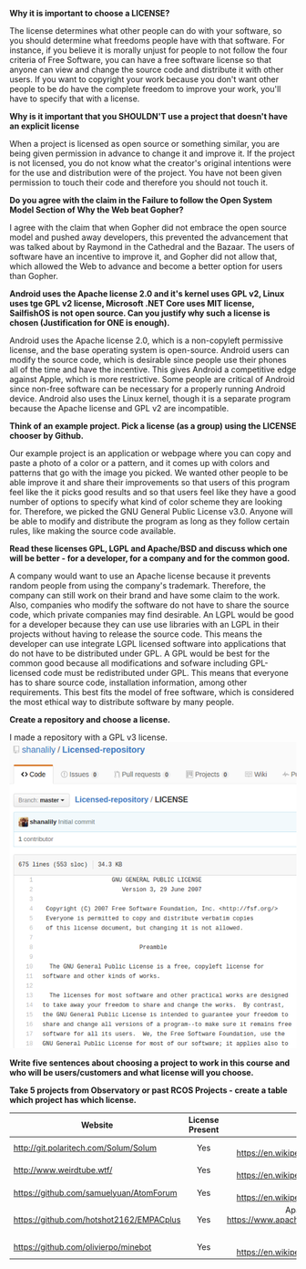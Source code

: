 **Why it is important to choose a LICENSE?**

The license determines what other people can do with your software, so you should determine what freedoms people have with that software. For instance, if you believe it is morally unjust for people to not follow the four criteria of Free Software, you can have a free software license so that anyone can view and change the source code and distribute it with other users. If you want to copyright your work because you don't want other people to be do have the complete freedom to improve your work, you'll have to specify that with a license.

**Why is it important that you SHOULDN'T use a project that doesn't have an explicit license**

When a project is licensed as open source or something similar, you are being given permission in advance to change it and improve it. If the project is not licensed, you do not know what the creator's original intentions were for the use and distribution were of the project. You have not been given permission to touch their code and therefore you should not touch it.

**Do you agree with the claim in the Failure to follow the Open System Model Section of Why the Web beat Gopher?**

I agree with the claim that when Gopher did not embrace the open source model and pushed away developers, this prevented the advancement that was talked about by Raymond in the Cathedral and the Bazaar. The users of software have an incentive to improve it, and Gopher did not allow that, which allowed the Web to advance and become a better option for users than Gopher.

**Android uses the Apache license 2.0 and it's kernel uses GPL v2, Linux uses tge GPL v2 license, Microsoft .NET Core uses MIT license, SailfishOS is not open source. Can you justify why such a license is chosen (Justification for ONE is enough).**

Android uses the Apache license 2.0, which is a non-copyleft permissive license, and the base operating system is open-source. Android users can modify the source code, which is desirable since people use their phones all of the time and have the incentive. This gives Android a competitive edge against Apple, which is more restrictive. Some people are critical of Android since non-free software can be necessary for a properly running Android device. Android also uses the Linux kernel, though it is a separate program because the Apache license and GPL v2 are incompatible.

**Think of an example project. Pick a license (as a group) using the LICENSE chooser by Github.**

Our example project is an application or webpage where you can copy and paste a photo of a color or a pattern, and it comes up with colors and patterns that go with the image you picked. We wanted other people to be able improve it and share their improvements so that users of this program feel like the it picks good results and so that users feel like they have a good number of options to specify what kind of color scheme they are looking for. Therefore, we picked the GNU General Public License v3.0. Anyone will be able to modify and distribute the program as long as they follow certain rules, like making the source code available.

**Read these licenses GPL, LGPL and Apache/BSD and discuss which one will be better - for a developer, for a company and for the common good.**

A company would want to use an Apache license because it prevents random people from using the company's trademark. Therefore, the company can still work on their brand and have some claim to the work. Also, companies who modify the software do not have to share the source code, which private companies may find desirable. An LGPL would be good for a developer because they can use use libraries with an LGPL in their projects without having to release the source code. This means the developer can use integrate LGPL licensed software into applications that do not have to be distributed under GPL. A GPL would be best for the common good because all modifications and sofware including GPL-licensed code must be redistributed under GPL. This means that everyone has to share source code, installation information, among other requirements. This best fits the model of free software, which is considered the most ethical way to distribute software by many people.

**Create a repository and choose a license.**

I made a repository with a GPL v3 license.
![license](screenshot-area-2017-01-28-122154.png)

**Write five sentences about choosing a project to work in this course and who will be users/customers and what license will you choose.**

**Take 5 projects from Observatory or past RCOS Projects - create a table which project has which license.**

| Website | License Present | License |
|---------|:---------------:|--------:|
| http://git.polaritech.com/Solum/Solum | Yes | MIT License https://en.wikipedia.org/wiki/MIT_License |
| http://www.weirdtube.wtf/ | Yes | MIT License https://en.wikipedia.org/wiki/MIT_License |
| https://github.com/samuelyuan/AtomForum | Yes | MIT License https://en.wikipedia.org/wiki/MIT_License |
| https://github.com/hotshot2162/EMPACplus | Yes | Apache License, Version 2.0 https://www.apache.org/licenses/LICENSE-2.0 |
| https://github.com/olivierpo/minebot | Yes | MIT License https://en.wikipedia.org/wiki/MIT_License |
